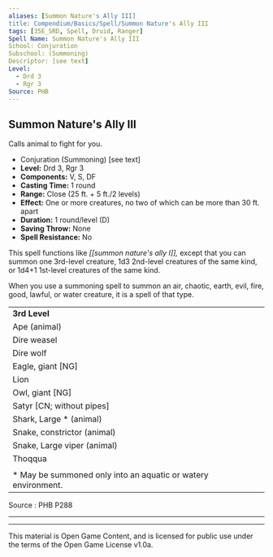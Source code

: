 ```yaml
---
aliases: [Summon Nature's Ally III]
title: Compendium/Basics/Spell/Summon Nature's Ally III
tags: [35E_SRD, Spell, Druid, Ranger]
Spell Name: Summon Nature's Ally III
School: Conjuration
Subschool: (Summoning)
Descriptor: [see text]
Level:
  - Drd 3
  - Rgr 3
Source: PHB
---
```



## Summon Nature's Ally III

Calls animal to fight for you.

*   Conjuration (Summoning) [see text]
*   **Level:** Drd 3, Rgr 3
*   **Components:** V, S, DF
*   **Casting Time:** 1 round
*   **Range:** Close (25 ft. + 5 ft./2 levels)
*   **Effect:** One or more creatures, no two of which can be more than 30 ft. apart
*   **Duration:** 1 round/level (D)
*   **Saving Throw:** None
*   **Spell Resistance:** No

This spell functions like <i>[[summon nature's ally I]],</i> except that you can summon one 3rd-level creature, 1d3 2nd-level creatures of the same kind, or 1d4+1 1st-level creatures of the same kind.

When you use a summoning spell to summon an air, chaotic, earth, evil, fire, good, lawful, or water creature, it is a spell of that type.

<table> <tr decoration="underline"> <td> <b>3rd Level</b> </td> </tr> <tr> <td> Ape (animal) </td> </tr> <tr> <td> Dire weasel </td> </tr> <tr> <td> Dire wolf </td> </tr> <tr> <td> Eagle, giant [NG] </td> </tr> <tr> <td> Lion </td> </tr> <tr> <td> Owl, giant [NG] </td> </tr> <tr> <td> Satyr [CN; without pipes] </td> </tr> <tr> <td> Shark, Large * (animal) </td> </tr> <tr> <td> Snake, constrictor (animal) </td> </tr> <tr> <td> Snake, Large viper (animal) </td> </tr> <tr> <td> Thoqqua </td> </tr> <tr><td></td></tr> <tr> <td> * May be summoned only into an aquatic or watery environment. </td> </tr> </table>

Source : PHB P288

---

---

This material is Open Game Content, and is licensed for public use under
the terms of the Open Game License v1.0a.
